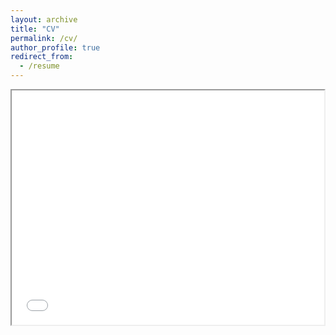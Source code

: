 ```yaml
---
layout: archive
title: "CV"
permalink: /cv/
author_profile: true
redirect_from:
  - /resume
---
```

<iframe src="../files/caganze_res_updated.pdf" width="500" height="375"></iframe>
